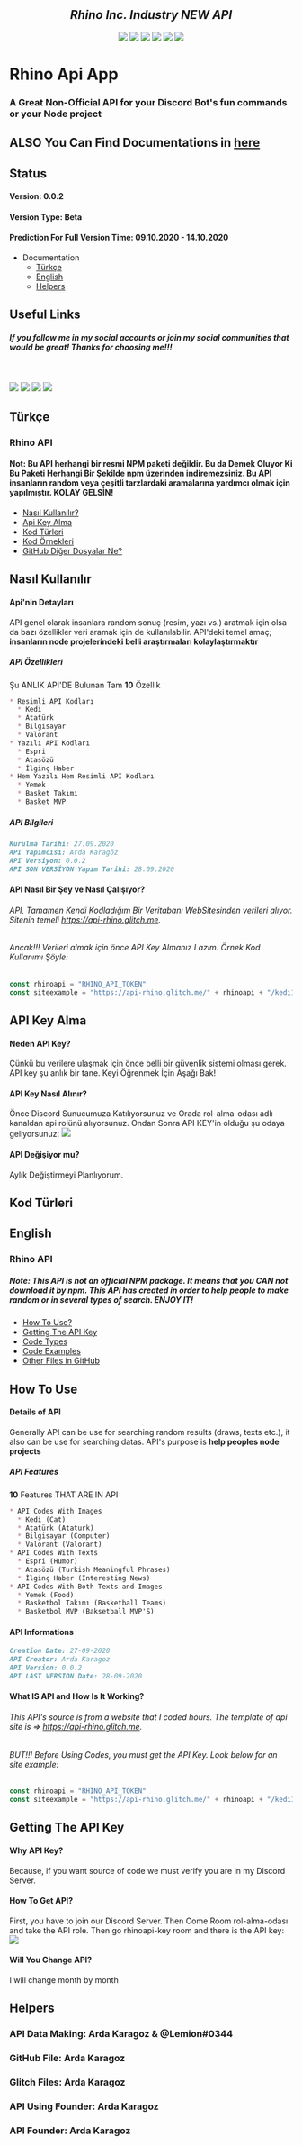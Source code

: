 

<div align="center">
  <br />
  <br />
  <h2> 
    <i>Rhino Inc. Industry NEW API</i>
  </h2>
  <p>
    <a href="https://discord.gg/bRCvFy9"><img src="https://cdn.discordapp.com/attachments/747372317687939113/759824923190493214/9c31f2d25f5a6b3cd03b5daed2369c93.png"></a>
    <a href="https://discord.gg/bRCvFy9"><img src="https://cdn.discordapp.com/attachments/747372317687939113/759824923190493214/9c31f2d25f5a6b3cd03b5daed2369c93.png"></a>
    <a href="https://discord.gg/bRCvFy9"><img src="https://cdn.discordapp.com/attachments/747372317687939113/759824923190493214/9c31f2d25f5a6b3cd03b5daed2369c93.png"></a>
    <a href="https://discord.gg/bRCvFy9"><img src="https://cdn.discordapp.com/attachments/747372317687939113/759824923190493214/9c31f2d25f5a6b3cd03b5daed2369c93.png"></a>
    <a href="https://discord.gg/bRCvFy9"><img src="https://cdn.discordapp.com/attachments/747372317687939113/759824923190493214/9c31f2d25f5a6b3cd03b5daed2369c93.png"></a>
    <a href="https://discord.gg/bRCvFy9"><img src="https://cdn.discordapp.com/attachments/747372317687939113/759824923190493214/9c31f2d25f5a6b3cd03b5daed2369c93.png"></a>
  </p>
</div>

# Rhino Api App
### A Great Non-Official API for your Discord Bot's fun commands or your Node project

## ALSO You Can Find Documentations in [here](https://rhinobottr.glitch.me/api/api_main.html)

## Status
#### Version: 0.0.2
#### Version Type: Beta
#### Prediction For Full Version Time: 09.10.2020 - 14.10.2020


* Documentation
  * [Türkçe](#türkçe)
  * [English](#english)
  * [Helpers](#helpers)

## Useful Links

##### If you follow me in my social accounts or join my social communities that would be great! Thanks for choosing me!!!

<div>
  <br />
  <p>
    <a href="https://www.youtube.com/channel/UCdJN1G13UswgVrnq0PyA5lA"><img src="https://yt3.ggpht.com/a/AATXAJwUNs83IZRAm2vTA7N1Owkj4PIZrrl7UwiAxEAz=s100-c-k-c0xffffffff-no-rj-mo"></a>
    <a href="https://github.com/ardakaragoz/"><img src="https://cdn.discordapp.com/attachments/755471040850690220/759830287965225000/icon1.jpg"></a>
    <a href="https://discord.com/invite/5QuYStX"><img src="https://cdn.discordapp.com/icons/723964114069618798/a_e3c69853afd5986a4cd44ad74299d13a.gif"></a>
      <a href="https://glitch.com/@fleeingrhino"><img src="https://cdn.discordapp.com/attachments/727808813838893086/759879445929656330/indir_2.jpg"></a>
  </p>
  </div>

## Türkçe

### Rhino API

#### Not: Bu API herhangi bir resmi NPM paketi değildir. Bu da Demek Oluyor Ki Bu Paketi Herhangi Bir Şekilde npm üzerinden indiremezsiniz. Bu API insanların random veya çeşitli tarzlardaki aramalarına yardımcı olmak için yapılmıştır. KOLAY GELSİN!

  * [Nasıl Kullanılır?](#nasıl-kullanılır)
  * [Api Key Alma](#api-key-alma)
  * [Kod Türleri](#kod-türleri)
  * [Kod Örnekleri](#kod-örnekleri)
  * [GitHub Diğer Dosyalar Ne?](#diğer-dosyalar)

## Nasıl Kullanılır

#### Api'nin Detayları

API genel olarak insanlara random sonuç (resim, yazı vs.) aratmak için olsa da bazı özellikler veri aramak için de kullanılabilir. 
API'deki temel amaç; **insanların node projelerindeki belli araştırmaları kolaylaştırmaktır**

##### API Özellikleri

Şu ANLIK API'DE Bulunan Tam __10__ Özellik

```md
* Resimli API Kodları
  * Kedi
  * Atatürk
  * Bilgisayar
  * Valorant
* Yazılı API Kodları
  * Espri
  * Atasözü
  * İlginç Haber
* Hem Yazılı Hem Resimli API Kodları
  * Yemek
  * Basket Takımı
  * Basket MVP
```

##### API Bilgileri

```md
Kurulma Tarihi: 27.09.2020
API Yapımcısı: Arda Karagöz
API Versiyon: 0.0.2
API SON VERSİYON Yapım Tarihi: 28.09.2020
```

#### API Nasıl Bir Şey ve Nasıl Çalışıyor?

###### API, Tamamen Kendi Kodladığım Bir Veritabanı WebSitesinden verileri alıyor. Sitenin temeli https://api-rhino.glitch.me.
###### Ancak!!! Verileri almak için önce API Key Almanız Lazım. Örnek Kod Kullanımı Şöyle:

```js
const rhinoapi = "RHINO_API_TOKEN"
const siteexample = "https://api-rhino.glitch.me/" + rhinoapi + "/kedi1.json"
```

## API Key Alma

#### Neden API Key?

Çünkü bu verilere ulaşmak için önce belli bir güvenlik sistemi olması gerek. API key şu anlık bir tane. Keyi Öğrenmek İçin Aşağı Bak!

#### API Key Nasıl Alınır?

Önce Discord Sunucumuza Katılıyorsunuz ve Orada rol-alma-odası adlı kanaldan api rolünü alıyorsunuz. Ondan Sonra API KEY'in olduğu şu odaya geliyorsunuz:
![](https://cdn.discordapp.com/attachments/727808813838893086/760114138810417192/Ekran_Goruntusu_88.png)

#### API Değişiyor mu?

Aylık Değiştirmeyi Planlıyorum.

## Kod Türleri

## English

### Rhino API

##### Note: This API is not an official NPM package. It means that you CAN not download it by npm. This API has created in order to help people to make random or in several types of search. ENJOY IT!


  * [How To Use?](#how-to-use)
  * [Getting The API Key](#getting-the-api-key)
  * [Code Types](#code-types)
  * [Code Examples](#code-examples)
  * [Other Files in GitHub](#other-files)

## How To Use

#### Details of API

Generally API can be use for searching random results (draws, texts etc.), it also can be use for searching datas.
API's purpose is **help peoples node projects**

##### API Features

 __10__ Features THAT ARE IN API

```md
* API Codes With Images
  * Kedi (Cat)
  * Atatürk (Ataturk)
  * Bilgisayar (Computer)
  * Valorant (Valorant)
* API Codes With Texts
  * Espri (Humor)
  * Atasözü (Turkish Meaningful Phrases)
  * İlginç Haber (Interesting News)
* API Codes With Both Texts and Images
  * Yemek (Food)
  * Basketbol Takımı (Basketball Teams)
  * Basketbol MVP (Baksetball MVP'S)
```

#### API Informations

```md
Creation Date: 27-09-2020
API Creator: Arda Karagoz
API Version: 0.0.2
API LAST VERSION Date: 28-09-2020
```

#### What IS API and How Is It Working?

###### This API's source is from a website that I coded hours. The template of api site is => https://api-rhino.glitch.me.
###### BUT!!! Before Using Codes, you must get the API Key. Look below for an site example:

```js
const rhinoapi = "RHINO_API_TOKEN"
const siteexample = "https://api-rhino.glitch.me/" + rhinoapi + "/kedi1.json"
```

## Getting The API Key

#### Why API Key?

Because, if you want source of code we must verify you are in my Discord Server.

#### How To Get API?

First, you have to join our Discord Server. Then Come Room rol-alma-odası and take the API role. Then go rhinoapi-key room and there is the API key:
![](https://cdn.discordapp.com/attachments/727808813838893086/760114138810417192/Ekran_Goruntusu_88.png)

#### Will You Change API?

I will change month by month

## Helpers

### API Data Making: Arda Karagoz & @Lemion#0344
### GitHub File: Arda Karagoz
### Glitch Files: Arda Karagoz
### API Using Founder: Arda Karagoz
### API Founder: Arda Karagoz
